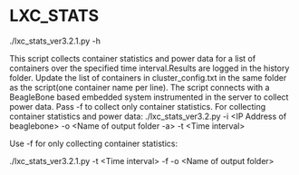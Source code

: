 LXC_STATS
=========
./lxc_stats_ver3.2.1.py -h

This script collects container statistics and power data for a list of containers over the specified time interval.Results are logged in the history folder. 
Update the list of containers in cluster_config.txt in the same folder as the script(one container name per line).
The script connects with a BeagleBone based embedded system instrumented in the server to collect power data. 
Pass -f to collect only container statistics.
 For collecting container statistics and power data:
./lxc_stats_ver3.2.py -i \<IP Address of beaglebone\> -o \<Name of output folder -a\> -t \<Time interval\>

 Use -f for only collecting container statistics:

./lxc_stats_ver3.2.1.py -t \<Time interval\> -f -o \<Name of output folder\>
